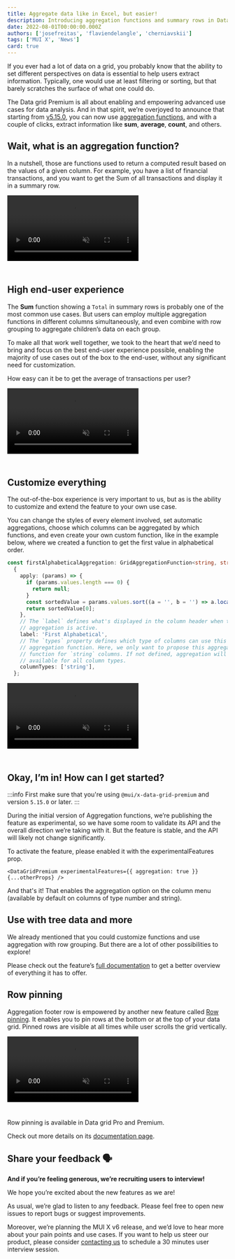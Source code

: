 ```yaml
---
title: Aggregate data like in Excel, but easier!
description: Introducing aggregation functions and summary rows in Data grid Premium.
date: 2022-08-01T00:00:00.000Z
authors: ['josefreitas', 'flaviendelangle', 'cherniavskii']
tags: ['MUI X', 'News']
card: true
---
```


If you ever had a lot of data on a grid, you probably know that the ability to set different perspectives on data is essential to help users extract information. Typically, one would use at least filtering or sorting, but that barely scratches the surface of what one could do.

The Data grid Premium is all about enabling and empowering advanced use cases for data analysis.
And in that spirit, we’re overjoyed to announce that starting from [v5.15.0](https://github.com/mui/mui-x/releases/tag/v5.15.0), you can now use [aggregation functions](/x/react-data-grid/aggregation/), and with a couple of clicks, extract information like **sum**, **average**, **count**, and others.

## Wait, what is an aggregation function?

In a nutshell, those are functions used to return a computed result based on the values of a given column. For example, you have a list of financial transactions, and you want to get the Sum of all transactions and display it in a summary row.

<video style="margin-bottom: 24px;" autoplay muted loop playsinline controls>
  <source src="/static/blog/aggregation-functions/summary-row.mp4" type="video/mp4" />
</video>

## High end-user experience

The **Sum** function showing a `Total` in summary rows is probably one of the most common use cases. But users can employ multiple aggregation functions in different columns simultaneously, and even combine with row grouping to aggregate children’s data on each group.

To make all that work well together, we took to the heart that we’d need to bring and focus on the best end-user experience possible, enabling the majority of use cases out of the box to the end-user, without any significant need for customization.

How easy can it be to get the average of transactions per user?

<video style="margin-bottom: 24px;" autoplay muted loop playsinline controls>
  <source src="/static/blog/aggregation-functions/with-row-grouping.mp4" type="video/mp4" />
</video>

## Customize everything

The out-of-the-box experience is very important to us, but as is the ability to customize and extend the feature to your own use case.

You can change the styles of every element involved, set automatic aggregations, choose which columns can be aggregated by which functions, and even create your own custom function, like in the example below, where we created a function to get the first value in alphabetical order.

```ts
const firstAlphabeticalAggregation: GridAggregationFunction<string, string | null> =
  {
    apply: (params) => {
      if (params.values.length === 0) {
        return null;
      }
      const sortedValue = params.values.sort((a = '', b = '') => a.localeCompare(b));
      return sortedValue[0];
    },
    // The `label` defines what's displayed in the column header when this
    // aggregation is active.
    label: 'First Alphabetical',
    // The `types` property defines which type of columns can use this
    // aggregation function. Here, we only want to propose this aggregation
    // function for `string` columns. If not defined, aggregation will be
    // available for all column types.
    columnTypes: ['string'],
  };
```

<video style="margin-bottom: 24px;" autoplay muted loop playsinline controls>
  <source src="/static/blog/aggregation-functions/with-custom-functions.mp4" type="video/mp4" />
</video>

## Okay, I’m in! How can I get started?

:::info
First make sure that you're using `@mui/x-data-grid-premium` and version `5.15.0` or later.
:::

During the initial version of Aggregation functions, we’re publishing the feature as experimental, so we have some room to validate its API and the overall direction we’re taking with it.
But the feature is stable, and the API will likely not change significantly.

To activate the feature, please enabled it with the experimentalFeatures prop.

```tsx
<DataGridPremium experimentalFeatures={{ aggregation: true }} {...otherProps} />
```

And that's it! That enables the aggregation option on the column menu (available by default on columns of type number and string).

## Use with tree data and more

We already mentioned that you could customize functions and use aggregation with row grouping. But there are a lot of other possibilities to explore!

Please check out the feature’s [full documentation](/x/react-data-grid/aggregation/) to get a better overview of everything it has to offer.

## Row pinning

Aggregation footer row is empowered by another new feature called [Row pinning](/x/react-data-grid/rows/#row-pinning).
It enables you to pin rows at the bottom or at the top of your data grid.
Pinned rows are visible at all times while user scrolls the grid vertically.

<video style="margin-bottom: 24px;" autoplay muted loop playsinline controls>
  <source src="/static/blog/aggregation-functions/row-pinning.mp4" type="video/mp4" />
</video>

Row pinning is available in Data grid Pro and Premium.

Check out more details on its [documentation page](/x/react-data-grid/rows/#row-pinning).

## Share your feedback 🗣

**And if you’re feeling generous, we’re recruiting users to interview!**

We hope you’re excited about the new features as we are!

As usual, we’re glad to listen to any feedback. Please feel free to open new issues to report bugs or suggest improvements.

Moreover, we’re planning the MUI X v6 release, and we’d love to hear more about your pain points and use cases.
If you want to help us steer our product, please consider [contacting us](https://forms.gle/vsBv6CLPz9h57xg8A) to schedule a 30 minutes user interview session.
